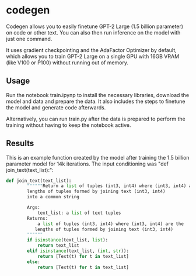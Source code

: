 # codegen

Codegen allows you to easily finetune GPT-2 Large (1.5 billion parameter) on code or other text. You can also then run inference on the model with just one command.

It uses gradient checkpointing and the AdaFactor Optimizer by default, which allows you to train GPT-2 Large on a single GPU with 16GB VRAM (like V100 or P100) without running out of memory.

## Usage

Run the notebook train.ipynp to install the necessary libraries, download the model and data and prepare the data. It also includes the steps to finetune the model and generate code afterwards.

Alternatively, you can run train.py after the data is prepared to perform the training without having to keep the notebook active.

## Results

This is an example function created by the model after training the 1.5 billion parameter model for 14k iterations. The input conditioning was "def join_text(text_list):":

```python
def join_text(text_list):
        """"""Return a list of tuples (int3, int4) where (int3, int4) are the
        lengths of tuples formed by joining text (int3, int4)
        into a common string

        Args:
            text_list: a list of text tuples
        Returns:
            a list of tuples (int3, int4) where (int3, int4) are the
           lengths of tuples formed by joining text (int3, int4)
        """"""
        if isinstance(text_list, list):
            return text_list
        elif isinstance(text_list, (int, str)):
            return [Text(t) for t in text_list]
        else:
            return [Text(t) for t in text_list] 
```



